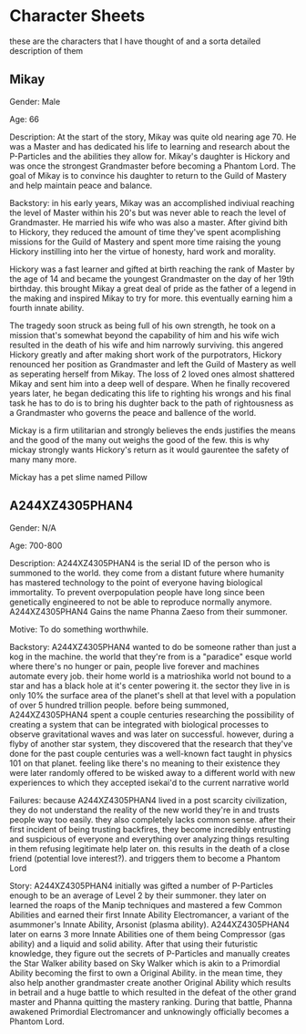 # Character Sheets
these are the characters that I have thought of and a sorta detailed description of them

## Mikay

Gender: Male

Age: 66

Description: At the start of the story, Mikay was quite old nearing age 70. He was a Master and has dedicated his life to learning and research about the P-Particles and the abilities they allow for. Mikay's daughter is Hickory and was once the strongest Grandmaster before becoming a Phantom Lord. The goal of Mikay is to convince his daughter to return to the Guild of Mastery and help maintain peace and balance.

Backstory: in his early years, Mikay was an accomplished indiviual reaching the level of Master within his 20's but was never able to reach the level of Grandmaster. He married his wife who was also a master. After givind bith to Hickory, they reduced the amount of time they've spent acomplishing missions for the Guild of Mastery and spent more time raising the young Hickory instilling into her the virtue of honesty, hard work and morality. 

Hickory was a fast learner and gifted at birth reaching the rank of Master by the age of 14 and became the youngest Grandmaster on the day of her 19th birthday. this brought Mikay a great deal of pride as the father of a legend in the making and inspired Mikay to try for more. this eventually earning him a fourth innate ability.

The tragedy soon struck as being full of his own strength, he took on a mission that's somewhat beyond the capability of him and his wife wich resulted in the death of his wife and him narrowly surviving. this angered Hickory greatly and after making short work of the purpotrators, Hickory renounced her position as Grandmaster and left the Guild of Mastery as well as seperating herself from Mikay. The loss of 2 loved ones almost shattered Mikay and sent him into a deep well of despare. When he finally recovered years later, he began dedicating this life to righting his wrongs and his final task he has to do is to bring his dughter back to the path of rightousness as a Grandmaster who governs the peace and ballence of the world. 

Mickay is a firm utilitarian and strongly believes the ends justifies the means and the good of the many out weighs the good of the few. this is why mickay strongly wants Hickory's return as it would gaurentee the safety of many many more. 

Mickay has a pet slime named Pillow

## A244XZ4305PHAN4

Gender: N/A

Age: 700-800

Description: A244XZ4305PHAN4 is the serial ID of the person who is summoned to the world. they come from a distant future where humanity has mastered technology to the point of everyone having biological immortality. To prevent overpopulation people have long since been genetically engineered to not be able to reproduce normally anymore. A244XZ4305PHAN4 Gains the name Phanna Zaeso from their summoner.

Motive: To do something worthwhile.

Backstory: A244XZ4305PHAN4 wanted to do be someone rather than just a kog in the machine. the world that they're from is a "paradice" esque world where there's no hunger or pain, people live
forever and machines automate every job. their home world is a matrioshika world not bound to a star and has a black hole at it's center powering it. the sector they live in is only 10% the surface area of the planet's shell at that level with a population of over 5 hundred trillion people. before being summoned, A244XZ4305PHAN4 spent a couple centuries researching the possibility of creating a system that can be integrated with biological processes to observe gravitational waves and was later on successful. however, during a flyby of another star system, they discovered that the research that they've done for the past couple centuries was a well-known fact taught in physics 101 on that planet. feeling like there's no meaning to their existence they were later randomly offered to be wisked away to a different world with new experiences to which they accepted isekai'd to the current narrative world

Failures: because A244XZ4305PHAN4 lived in a post scarcity civilization, they do not understand the reality of the new world they're in and trusts people way too easily. they also completely lacks common sense. after their first incident of being trusting backfires, they become incredibly entrusting and suspicious of everyone and everything over analyzing things resulting in them refusing legitimate help later on. this results in the death of a close friend (potential love interest?). and triggers them to become a Phantom Lord

Story: A244XZ4305PHAN4 initially was gifted a number of P-Particles enough to be an average of Level 2 by their summoner. they later on learned the roaps of the Manip techniques and mastered a few Common Abilities and earned their first Innate Ability Electromancer, a variant of the asummoner's Innate Ability, Arsonist (plasma ability). A244XZ4305PHAN4 later on earns 3 more Innate Abilities one of them being Compressor (gas ability) and a liquid and solid ability.  After that using their futuristic knowledge, they figure out the secrets of P-Particles and manually creates the Star Walker ability based on Sky Walker which is akin to a Primordial Ability becoming the first to own a Original Ability. in the mean time, they also help another grandmaster create another Original Ability which results in betrail and a huge battle to which resulted in the defeat of the other grand master and Phanna quitting the mastery ranking. During that battle, Phanna awakened Primordial Electromancer and unknowingly officially becomes a Phantom Lord. 

